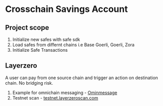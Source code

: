 # Crosschain Savings Account

## Project scope

1. Initialize new safes with safe sdk
1. Load safes from differnt chains i.e Base Goerli, Goerli, Zora
1. Initialize Safe Transactions

## Layerzero

A user can pay from one source chain and trigger an action on destination chain. No bridging risk.

1. Example for omnichain messaging - [Ominmessage](https://github.com/St0rmBr3w/OmniMessage)
1. Testnet scan - [testnet.layerzeroscan.com](https://testnet.layerzeroscan.com/)

